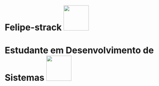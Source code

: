 # <strong>Felipe-strack</strong> <img height="80px" src="https://cdn.jsdelivr.net/gh/devicons/devicon@latest/icons/linux/linux-plain.svg" />
# Estudante em Desenvolvimento de Sistemas <img height="80px" src="https ://cdn.jsdelivr.net/gh/devicons/devicon@latest/icons/javascript/javascript-plain.svg" />
